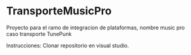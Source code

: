 # TransporteMusicPro
Proyecto para el ramo de integracion de plataformas, nombre music pro caso transporte
TunePunk

Instrucciones:
Clonar repositorio en visual studio.
    
